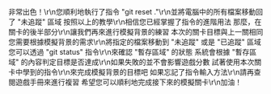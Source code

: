 非常出色！\r\n您順利地執行了指令 "git reset ."\r\n並將電腦中的所有檔案移動回了 "未追蹤" 區域
按照以上的教學\r\n相信您已經掌握了指令的進階用法
那麼，在關卡的後半部分\r\n讓我們再來進行模擬背景的練習
本次的關卡目標與上一關相同
您需要根據模擬背景的需求\r\n將指定的檔案移動到 "未追蹤" 或是 "已追蹤" 區域
您可以透過 "git status" 指令\r\n來確認 "暫存區域" 的狀態
系統會根據 "暫存區域" 的內容判定目標是否達成\r\n如果失敗的並不會影響遊戲分數
試著使用本次關卡中學到的指令\r\n來完成模擬背景的目標吧
如果忘記了指令輸入方法\r\n請再查閱遊戲手冊來進行複習
希望您可以順利地完成接下來的模擬關卡\r\n加油！